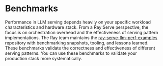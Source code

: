 # Benchmarks

Performance in LLM serving depends heavily on your specific workload characteristics and hardware stack. From a Ray Serve perspective, the focus is on orchestration overhead and the effectiveness of serving pattern implementations. The Ray team maintains the [ray-serve-llm-perf-examples](https://github.com/anyscale/ray-serve-llm-perf-examples) repository with benchmarking snapshots, tooling, and lessons learned. These benchmarks validate the correctness and effectiveness of different serving patterns. You can use these benchmarks to validate your production stack more systematically. 
